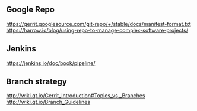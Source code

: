 
Google Repo
-----------
https://gerrit.googlesource.com/git-repo/+/stable/docs/manifest-format.txt
https://harrow.io/blog/using-repo-to-manage-complex-software-projects/

Jenkins
-------
https://jenkins.io/doc/book/pipeline/

Branch strategy
---------------
http://wiki.qt.io/Gerrit_Introduction#Topics_vs._Branches
http://wiki.qt.io/Branch_Guidelines
